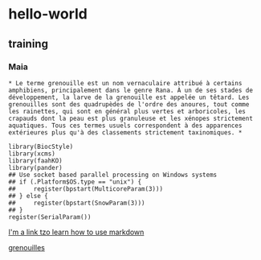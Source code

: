 # hello-world
## training
### Maia

 	* Le terme grenouille est un nom vernaculaire attribué à certains amphibiens, principalement dans le genre Rana. À un de ses stades de développement, la larve de la grenouille est appelée un têtard. Les grenouilles sont des quadrupèdes de l'ordre des anoures, tout comme les rainettes, qui sont en général plus vertes et arboricoles, les crapauds dont la peau est plus granuleuse et les xénopes strictement aquatiques. Tous ces termes usuels correspondent à des apparences extérieures plus qu'à des classements strictement taxinomiques. *

```
library(BiocStyle)
library(xcms)
library(faahKO)
library(pander)
## Use socket based parallel processing on Windows systems
## if (.Platform$OS.type == "unix") {
##     register(bpstart(MulticoreParam(3)))
## } else {
##     register(bpstart(SnowParam(3)))
## }
register(SerialParam())
```
[I'm a link tzo learn how to use markdown]([https://www.google.com](https://github.com/adam-p/markdown-here/wiki/Markdown-Cheatsheet))
 	

[grenouilles]([https://www.example.com](https://fr.wikipedia.org/wiki/Grenouille)https://fr.wikipedia.org/wiki/Grenouille)

    
